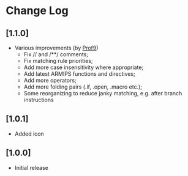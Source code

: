 # Change Log

## [1.1.0]

- Various improvements (by [Prof9](https://github.com/Prof9))
    - Fix // and /**/ comments;
    - Fix matching rule priorities;
    - Add more case insensitivity where appropriate;
    - Add latest ARMIPS functions and directives;
    - Add more operators;
    - Add more folding pairs (.if, .open, .macro etc.);
    - Some reorganizing to reduce janky matching, e.g. after branch instructions

## [1.0.1]

- Added icon

## [1.0.0]

- Initial release
